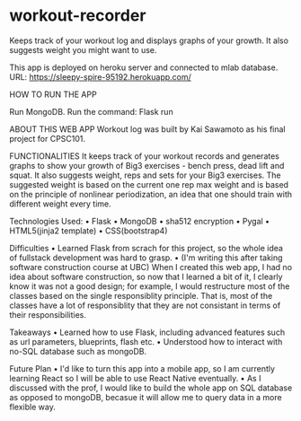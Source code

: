 # workout-recorder
Keeps track of your workout log and displays graphs of your growth. It also suggests weight you might want to use.

This app is deployed on heroku server and connected to mlab database.
URL: https://sleepy-spire-95192.herokuapp.com/

HOW TO RUN THE APP

Run MongoDB.
Run the command:
Flask run

ABOUT THIS WEB APP Workout log was built by Kai Sawamoto as his final project for CPSC101.

FUNCTIONALITIES It keeps track of your workout records and generates graphs to show your growth of Big3 exercises - bench press, dead lift and squat. It also suggests weight, reps and sets for your Big3 exercises. The suggested weight is based on the current one rep max weight and is based on the principle of nonlinear periodization, an idea that one should train with different weight every time.

Technologies Used: • Flask • MongoDB • sha512 encryption • Pygal • HTML5(jinja2 template) • CSS(bootstrap4)

Difficulties • Learned Flask from scrach for this project, so the whole idea of fullstack development was hard to grasp. • (I'm writing this after taking software construction course at UBC) When I created this web app, I had no idea about software construction, so now that I learned a bit of it, I clearly know it was not a good design; for example, I would restructure most of the classes based on the single responsiblity principle. That is, most of the classes have a lot of responsiblity that they are not consistant in terms of their responsibilities.

Takeaways • Learned how to use Flask, including advanced features such as url parameters, blueprints, flash etc. • Understood how to interact with no-SQL database such as mongoDB.

Future Plan • I'd like to turn this app into a mobile app, so I am currently learning React so I will be able to use React Native eventually. • As I discussed with the prof, I would like to build the whole app on SQL database as opposed to mongoDB, becasue it will allow me to query data in a more flexible way.
